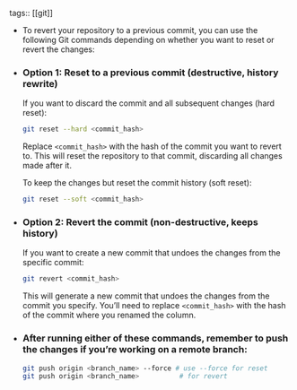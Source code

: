 tags:: [[git]]

- To revert your repository to a previous commit, you can use the following Git commands depending on whether you want to reset or revert the changes:
- ### Option 1: **Reset to a previous commit (destructive, history rewrite)**
  
  If you want to discard the commit and all subsequent changes (hard reset):
  
  ```bash
  git reset --hard <commit_hash>
  ```
  
  Replace `<commit_hash>` with the hash of the commit you want to revert to. This will reset the repository to that commit, discarding all changes made after it.
  
  To keep the changes but reset the commit history (soft reset):
  
  ```bash
  git reset --soft <commit_hash>
  ```
- ### Option 2: **Revert the commit (non-destructive, keeps history)**
  
  If you want to create a new commit that undoes the changes from the specific commit:
  
  ```bash
  git revert <commit_hash>
  ```
  
  This will generate a new commit that undoes the changes from the commit you specify. You’ll need to replace `<commit_hash>` with the hash of the commit where you renamed the column.
- ### After running either of these commands, remember to push the changes if you’re working on a remote branch:  
  
  ```bash
  git push origin <branch_name> --force # use --force for reset
  git push origin <branch_name>          # for revert
  ```